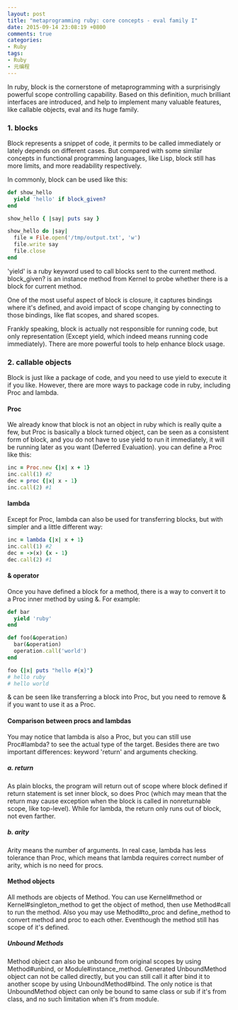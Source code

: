 ```yaml
---
layout: post
title: "metaprogramming ruby: core concepts - eval family I"
date: 2015-09-14 23:08:19 +0800
comments: true
categories:
- Ruby
tags:
- Ruby
- 元编程
---
```


In ruby, block is the cornerstone of metaprogramming with a surprisingly powerful scope controlling capability. Based on this definition, much brilliant interfaces are introduced, and help to implement many valuable features, like callable objects, eval and its huge family.

### 1. blocks

Block represents a snippet of code, it permits to be called immediately or lately depends on different cases. But compared with some similar concepts in functional programming languages, like Lisp, block still has more limits, and more readability respectively.

In commonly, block can be used like this:

```ruby
def show_hello
  yield 'hello' if block_given?
end

show_hello { |say| puts say }

show_hello do |say|
  file = File.open('/tmp/output.txt', 'w')
  file.write say
  file.close
end
```

'yield' is a ruby keyword used to call blocks sent to the current method. block_given? is an instance method from Kernel to probe whether there is a block for current method.

One of the most useful aspect of block is closure, it captures bindings where it's defined, and avoid impact of scope changing by connecting to those bindings, like flat scopes, and shared scopes.

Frankly speaking, block is actually not responsible for running code, but only representation (Except yield, which indeed means running code immediately). There are more powerful tools to help enhance block usage.

### 2. callable objects

Block is just like a package of code, and you need to use yield to execute it if you like. However, there are more ways to package code in ruby, including Proc and lambda.

#### Proc

We already know that block is not an object in ruby which is really quite a few, but Proc is basically a block turned object, can be seen as a consistent form of block, and you do not have to use yield to run it immediately, it will be running later as you want (Deferred Evaluation). you can define a Proc like this:

```ruby
inc = Proc.new {|x| x + 1}
inc.call(1) #2
dec = proc {|x| x - 1}
inc.call(2) #1
```

#### lambda

Except for Proc, lambda can also be used for transferring blocks, but with simpler and a little different way:

```ruby
inc = lambda {|x| x + 1}
inc.call(1) #2
dec = ->(x) {x - 1}
dec.call(2) #1
```

#### & operator

Once you have defined a block for a method, there is a way to convert it to a Proc inner method by using &. For example:

```ruby
def bar
  yield 'ruby'
end

def foo(&operation)
  bar(&operation)
  operation.call('world')
end

foo {|x| puts "hello #{x}"}
# hello ruby
# hello world
```

& can be seen like transferring a block into Proc, but you need to remove & if you want to use it as a Proc.

#### Comparison between procs and lambdas

You may notice that lambda is also a Proc, but you can still use Proc#lambda? to see the actual type of the target. Besides there are two important differences: keyword 'return' and arguments checking.

##### a. return

As plain blocks, the program will return out of scope where block defined if return statement is set inner block, so does Proc (which may mean that the return may cause exception when the block is called in nonreturnable scope, like top-level). While for lambda, the return only runs out of block, not even farther.

##### b. arity

Arity means the number of arguments. In real case, lambda has less tolerance than Proc, which means that lambda requires correct number of arity, which is no need for procs.

#### Method objects

All methods are objects of Method. You can use Kernel#method or Kernel#singleton_method to get the object of method, then use Method#call to run the method. Also you may use Method#to_proc and define_method to convert method and proc to each other. Eventhough the method still has scope of it's defined.

##### Unbound Methods

Method object can also be unbound from original scopes by using Method#unbind, or Module#instance_method. Generated UnboundMethod object can not be called directly, but you can still call it after bind it to another scope by using UnboundMethod#bind. The only notice is that UnboundMethod object can only be bound to same class or sub if it's from class, and no such limitation when it's from module.
